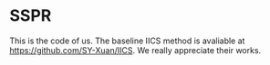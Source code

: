 # SSPR
This is the code of us. The baseline IICS method is avaliable at https://github.com/SY-Xuan/IICS. We really appreciate their works.
